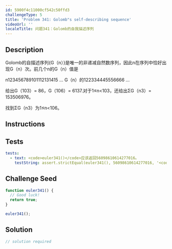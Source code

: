```yaml
---
id: 5900f4c11000cf542c50ffd3
challengeType: 5
title: 'Problem 341: Golomb"s self-describing sequence'
videoUrl: ''
localeTitle: 问题341：Golomb的自我描述序列
---
```


## Description
<section id="description"> Golomb的自描述序列{G（n）}是唯一的非递减自然数序列，因此n在序列中恰好出现G（n）次。前几个n的G（n）值是<p> n123456789101112131415 ... G（n）的122334445556666 ... </p><p>给出G（103）= 86，G（106）= 6137.对于1≤n&lt;103，还给出ΣG（n3）= 153506976。 </p><p>找到ΣG（n3）为1≤n&lt;106。 </p></section>

## Instructions
<section id="instructions">
</section>

## Tests
<section id='tests'>

```yml
tests:
  - text: <code>euler341()</code>应该返回56098610614277016。
    testString: assert.strictEqual(euler341(), 56098610614277016, '<code>euler341()</code> should return 56098610614277016.');

```

</section>

## Challenge Seed
<section id='challengeSeed'>

<div id='js-seed'>

```js
function euler341() {
  // Good luck!
  return true;
}

euler341();

```

</div>



</section>

## Solution
<section id='solution'>

```js
// solution required
```
</section>
